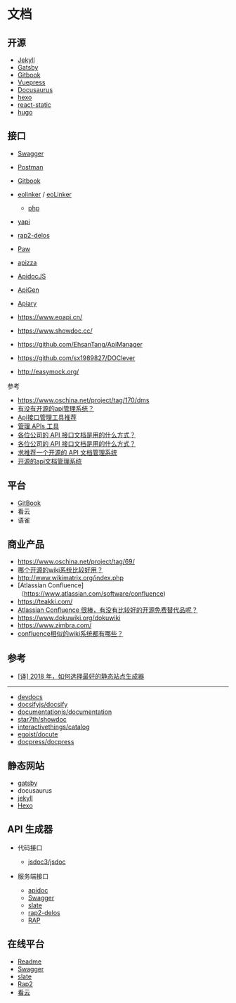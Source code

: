 文档
========

## 开源

- [Jekyll](https://jekyllrb.com)
- [Gatsby](https://github.com/gatsbyjs/gatsby)
- [Gitbook](https://github.com/GitbookIO/gitbook)
- [Vuepress](https://vuepress.vuejs.org/zh/)
- [Docusaurus](https://docusaurus.io/)
- [hexo](https://hexo.io/zh-cn/index.html)
- [react-static](https://github.com/nozzle/react-static)
- [hugo](https://github.com/gohugoio/hugo)


## 接口

- [Swagger](https://swagger.io/)
- [Postman](https://www.getpostman.com/)
- [Gitbook](https://github.com/GitbookIO/gitbook)
- [eolinker](https://www.eolinker.com/#/) / [eoLinker](https://github.com/eolinker)

    - [php](https://github.com/eolinker/eoLinker-AMS-Lite-For-PHP)

- [yapi](https://github.com/YMFE/yapi)
- [rap2-delos](https://github.com/thx/rap2-delos)
- [Paw](https://paw.cloud/)
- [apizza](https://apizza.net/)
- [ApidocJS](https://github.com/apidoc/apidoc)
- [ApiGen](https://github.com/ApiGen/ApiGen)
- [Apiary](https://apiary.io/)
- https://www.eoapi.cn/
- https://www.showdoc.cc/
- https://github.com/EhsanTang/ApiManager
- https://github.com/sx1989827/DOClever
- http://easymock.org/

参考

- https://www.oschina.net/project/tag/170/dms
- [有没有开源的api管理系统？](https://www.zhihu.com/question/30434095)
- [Api接口管理工具推荐](https://www.jianshu.com/p/b61aef7f14ec)
- [管理 APIs 工具](https://zhoukekestar.github.io/notes/2018/05/27/manage-apis.html)
- [各位公司的 API 接口文档是用的什么方式？](https://cn.v2ex.com/t/472126?p=1)
- [各位公司的 API 接口文档是用的什么方式？](https://cn.v2ex.com/t/472126?p=1)
- [求推荐一个开源的 API 文档管理系统](https://www.v2ex.com/t/106648)
- [开源的api文档管理系统](https://segmentfault.com/a/1190000007704665)

## 平台

- [GitBook](https://www.gitbook.com/)
- 看云
- 语雀

## 商业产品

- https://www.oschina.net/project/tag/69/
- [哪个开源的wiki系统比较好用？](https://www.zhihu.com/question/19677718)
- http://www.wikimatrix.org/index.php
- [Atlassian Confluence]（https://www.atlassian.com/software/confluence)
- https://teakki.com/
- [Atlassian Confluence 很棒，有没有比较好的开源免费替代品呢？](https://www.v2ex.com/t/76658)
- https://www.dokuwiki.org/dokuwiki
- https://www.zimbra.com/
- [confluence相似的wiki系统都有哪些？](https://segmentfault.com/q/1010000003698748)

## 参考

- [[译] 2018 年，如何选择最好的静态站点生成器](https://juejin.im/post/5b47079bf265da0faa3655be#heading-3)

---

- [devdocs](https://github.com/freeCodeCamp/devdocs)
- [docsifyjs/docsify](https://github.com/docsifyjs/docsify)
- [documentationjs/documentation](https://github.com/documentationjs/documentation)
- [star7th/showdoc](https://github.com/star7th/showdoc)
- [interactivethings/catalog](https://github.com/interactivethings/catalog)
- [egoist/docute](https://github.com/egoist/docute)
- [docpress/docpress](https://github.com/docpress/docpress)

## 静态网站

- [gatsby](https://github.com/gatsbyjs/gatsby)
- docusaurus
- [jekyll](https://jekyllrb.com/)
- [Hexo](https://hexo.io/zh-cn/)

## API 生成器

- 代码接口

    - [jsdoc3/jsdoc](https://github.com/jsdoc3/jsdoc)

- 服务端接口

    - [apidoc](https://github.com/apidoc/apidoc)
    - [Swagger](https://github.com/swagger-api)
    - [slate](https://github.com/lord/slate)
    - [rap2-delos](https://github.com/thx/rap2-delos)
    - [RAP](https://github.com/thx/RAP)

## 在线平台

- [Readme](https://readme.io/)
- [Swagger](https://swagger.io/)
- [slate](https://spectrum.chat/slate)
- [Rap2](http://rap2.taobao.org/)
- [看云](https://www.kancloud.cn/explore)
